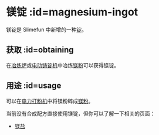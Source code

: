 # 镁锭 :id=magnesium-ingot

镁锭是 Slimefun 中新增的一种[锭](/Ingots)。  

## 获取 :id=obtaining

在[冶炼炉](/Smeltery)或[电动铸锭机](/Electric-Ingot-Factory)中冶炼[镁粉](/Magnesium-Dust)可以获得镁锭。

## 用途 :id=usage

可以在[电力打粉机](/Electric-Ingot-Pulverizer)中将镁粉碎成[镁粉](/Magnesium-Dust)。 

当前没有合成配方直接使用镁锭，但你可以了解一下相关的页面：

* [镁盐](/Magnesium-Salt)
